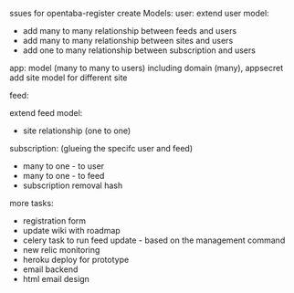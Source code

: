 ssues for opentaba-register
create Models:
user:
extend user model:
	
* add many to many relationship between feeds and users
* add many to many relationship between sites and users
* add one to many relationship between subscription and users

app:
model (many to many to users) including domain (many), appsecret
add site model for different site

feed:

extend feed model:
* site relationship (one to one)

subscription: (glueing the specifc user and feed)
* many to one - to user
* many to one - to feed
* subscription removal hash

more tasks:
* registration form
* update wiki with roadmap
* celery task to run feed update - based on the management command
* new relic monitoring
* heroku deploy for prototype
* email   backend
* html email design

